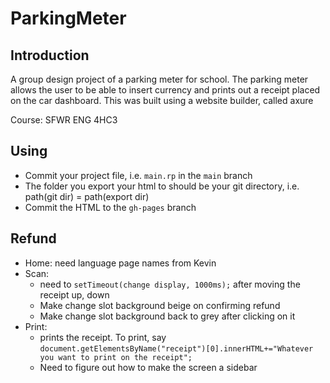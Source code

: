 ParkingMeter
============

Introduction
------------

A group design project of a parking meter for school. The parking meter allows the user to be able to insert currency and prints out a receipt placed on the car dashboard. This was built using a website builder, called axure

Course: SFWR ENG 4HC3

Using
-----

* Commit your project file, i.e. `main.rp` in the `main` branch
* The folder you export your html to should be your git directory, i.e. path(git dir) = path(export dir)
* Commit the HTML to the `gh-pages` branch

Refund
-------

* Home: need language page names from Kevin
* Scan:
	* need to `setTimeout(change display, 1000ms);` after moving the receipt up, down
	* Make change slot background beige on confirming refund
	* Make change slot background back to grey after clicking on it
* Print:
	* prints the receipt. To print, say `document.getElementsByName("receipt")[0].innerHTML+="Whatever you want to print on the receipt";`
	* Need to figure out how to make the screen a sidebar